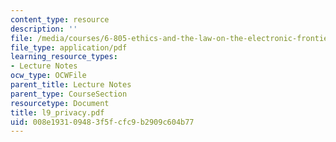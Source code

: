 ```yaml
---
content_type: resource
description: ''
file: /media/courses/6-805-ethics-and-the-law-on-the-electronic-frontier-fall-2005/008e193109483f5fcfc9b2909c604b77_l9_privacy.pdf
file_type: application/pdf
learning_resource_types:
- Lecture Notes
ocw_type: OCWFile
parent_title: Lecture Notes
parent_type: CourseSection
resourcetype: Document
title: l9_privacy.pdf
uid: 008e1931-0948-3f5f-cfc9-b2909c604b77
---
```


